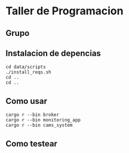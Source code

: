 # Taller de Programacion

## Grupo


## Instalacion de depencias

    cd data/scripts
    ./install_reqs.sh
    cd ..
    cd ..

## Como usar

    cargo r --bin broker
    cargo r --bin monitoring_app
    cargo r --bin cams_system

## Como testear